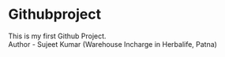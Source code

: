 # Githubproject
This is my first Github Project.
<br>
Author - Sujeet Kumar (Warehouse Incharge in Herbalife, Patna)
